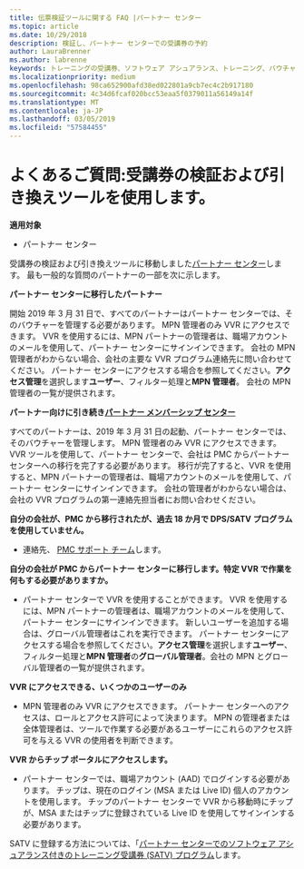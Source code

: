 ```yaml
---
title: 伝票検証ツールに関する FAQ |パートナー センター
ms.topic: article
ms.date: 10/29/2018
description: 検証し、パートナー センターでの受講券の予約
author: LauraBrenner
ms.author: labrenne
keywords: トレーニングの受講券、ソフトウェア アシュアランス、トレーニング、バウチャー、受講券の予約の検証します。
ms.localizationpriority: medium
ms.openlocfilehash: 98ca652900afd38ed022801a9cb7ec4c2b917180
ms.sourcegitcommit: 4c34d6fcaf020bcc53eaa5f0379011a56149a14f
ms.translationtype: MT
ms.contentlocale: ja-JP
ms.lasthandoff: 03/05/2019
ms.locfileid: "57584455"
---
```

# <a name="faq-using-the-voucher-validation-and-redemption-tool"></a>よくあるご質問:受講券の検証および引き換えツールを使用します。 

**適用対象**

- パートナー センター

受講券の検証および引き換えツールに移動しました[パートナー センター](https://partner.microsoft.com/en-us/pcv/dashboard/overview)します。 最も一般的な質問のパートナーの一部を次に示します。 

**パートナー センターに移行したパートナー**

 開始 2019 年 3 月 31 日で、すべてのパートナーはパートナー センターでは、そのバウチャーを管理する必要があります。 MPN 管理者のみ VVR にアクセスできます。 VVR を使用するには、MPN パートナーの管理者は、職場アカウントのメールを使用して、パートナー センターにサインインできます。 会社の MPN 管理者がわからない場合、会社の主要な VVR プログラム連絡先に問い合わせてください。  パートナー センターにアクセスする場合を参照してください。**アクセス管理**を選択します**ユーザー**、フィルター処理と**MPN 管理者**。 会社の MPN 管理者の一覧が提供されます。  

**パートナー向けに引き続き[パートナー メンバーシップ センター](https://partner.microsoft.com/)**

すべてのパートナーは、2019 年 3 月 31 日の起動、パートナー センターでは、そのバウチャーを管理します。 MPN 管理者のみ VVR にアクセスできます。 VVR ツールを使用して、パートナー センターで、会社は PMC からパートナー センターへの移行を完了する必要があります。 移行が完了すると、VVR を使用すると、MPN パートナーの管理者は、職場アカウントのメールを使用して、パートナー センターにサインインできます。 会社の管理者がわからない場合は、会社の VVR プログラムの第一連絡先担当者にお問い合わせください。  


**自分の会社が、PMC から移行されたが、過去 18 か月で DPS/SATV プログラムを使用していません。**

- 連絡先、 [PMC サポート チーム](mailto:proghelp@microsoft.com)します。 


**自分の会社が PMC からパートナー センターに移行します。特定 VVR で作業を何もする必要がありますか。** 

- パートナー センターで VVR を使用することができます。  VVR を使用するには、MPN パートナーの管理者は、職場アカウントのメールを使用して、パートナー センターにサインインできます。 新しいユーザーを追加する場合は、グローバル管理者はこれを実行できます。 パートナー センターにアクセスする場合を参照してください。**アクセス管理**を選択します**ユーザー**、フィルター処理と**MPN 管理者**の**グローバル管理者**。会社の MPN とグローバル管理者の一覧が提供されます。  

**VVR にアクセスできる、いくつかのユーザーのみ**

- MPN 管理者のみ VVR にアクセスできます。 パートナー センターへのアクセスは、ロールとアクセス許可によって決まります。 MPN の管理者または全体管理者は、ツールで作業する必要があるユーザーにこれらのアクセス許可を与える VVR の使用者を判断できます。

**VVR からチップ ポータルにアクセスします。**

- パートナー センターでは、職場アカウント (AAD) でログインする必要があります。  チップは、現在のログイン (MSA または Live ID) 個人のアカウントを使用します。  チップのパートナー センターで VVR から移動時にチップが、MSA またはチップに登録されている Live ID を使用してサインインする必要があります。

SATV に登録する方法については、「[パートナー センターでのソフトウェア アシュアランス付きのトレーニング受講券 (SATV) プログラム](software-assurance-satv.md)します。
 <!--
For information on how to enroll in Software Assurance DPS programs, read [Software Assurance programs in Partner Center](software-assurance-dps.md).-->